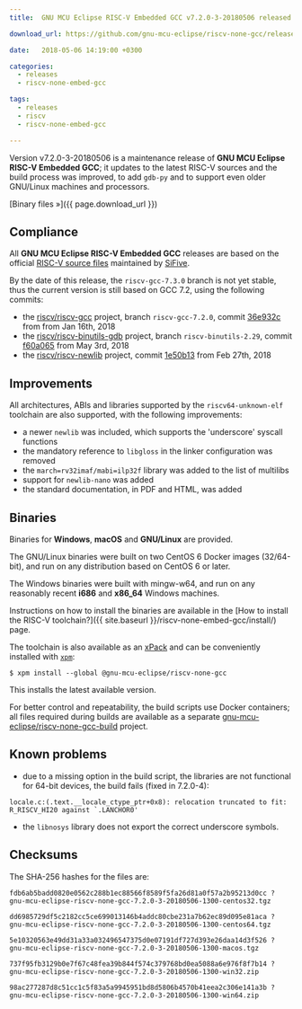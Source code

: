 ```yaml
---
title:  GNU MCU Eclipse RISC-V Embedded GCC v7.2.0-3-20180506 released

download_url: https://github.com/gnu-mcu-eclipse/riscv-none-gcc/releases/tag/v7.2.0-3-20180506/

date:   2018-05-06 14:19:00 +0300

categories:
  - releases
  - riscv-none-embed-gcc

tags:
  - releases
  - riscv
  - riscv-none-embed-gcc

---
```


Version v7.2.0-3-20180506 is a maintenance release of **GNU MCU Eclipse 
RISC-V Embedded GCC**; it updates to the latest RISC-V sources and the 
build process was improved, to add `gdb-py` and to support even older 
GNU/Linux machines and processors.

[Binary files »]({{ page.download_url }})

## Compliance

All **GNU MCU Eclipse RISC-V Embedded GCC** releases are based on the 
official [RISC-V source files](https://github.com/riscv/riscv-gcc) 
maintained by [SiFive](https://www.sifive.com).

By the date of this release, the `riscv-gcc-7.3.0` branch is not yet 
stable, thus the current version is still based on GCC 7.2, using the 
following commits:

- the [riscv/riscv-gcc](https://github.com/riscv/riscv-gcc) project, 
branch `riscv-gcc-7.2.0`, commit
[36e932c](https://github.com/gnu-mcu-eclipse/riscv-none-gcc/commit/36e932c683490ddfa5225ad8d842b002a8a74ed4)
from from Jan 16th, 2018
- the [riscv/riscv-binutils-gdb](https://github.com/riscv/riscv-binutils-gdb) 
project, branch `riscv-binutils-2.29`, commit 
[f60a065](https://github.com/gnu-mcu-eclipse/riscv-binutils-gdb/commit/f60a065a25cc54169a34ed351931097a44703a5c)
from May 3rd, 2018
- the [riscv/riscv-newlib](https://github.com/riscv/riscv-newlib) project,
commit [1e50b13](https://github.com/gnu-mcu-eclipse/riscv-newlib/commit/1e50b130fe1514a96eb4dc12f4a661d14f5cf6d4)
from Feb 27th, 2018

## Improvements

All architectures, ABIs and libraries supported by the `riscv64-unknown-elf` 
toolchain are also supported, with the following improvements:

* a newer `newlib` was included, which supports the 'underscore' syscall functions
* the mandatory reference to `libgloss` in the linker configuration was removed
* the `march=rv32imaf/mabi=ilp32f` library was added to the list of multilibs
* support for `newlib-nano` was added
* the standard documentation, in PDF and HTML, was added

## Binaries

Binaries for **Windows**, **macOS** and **GNU/Linux** are provided.

The GNU/Linux binaries were built on two CentOS 6 Docker images (32/64-bit), 
and run on any distribution based on CentOS 6 or later.

The Windows binaries were built with mingw-w64, and run on any reasonably 
recent **i686** and **x86_64** Windows machines.

Instructions on how to install the binaries are available in the 
[How to install the RISC-V toolchain?]({{ site.baseurl }}/riscv-none-embed-gcc/install/) 
page.

The toolchain is also available as an 
[xPack](https://www.npmjs.com/package/@gnu-mcu-eclipse/riscv-none-gcc) 
and can be conveniently installed with 
[`xpm`](https://www.npmjs.com/package/xpm):

```console
$ xpm install --global @gnu-mcu-eclipse/riscv-none-gcc
```

This installs the latest available version.

For better control and repeatability, the build scripts use Docker 
containers; all files required during builds are available as a separate 
[gnu-mcu-eclipse/riscv-none-gcc-build](https://github.com/gnu-mcu-eclipse/riscv-none-gcc-build) 
project. 

## Known problems

* due to a missing option in the build script, the libraries are not
functional for 64-bit devices, the build fails (fixed in 7.2.0-4):

```
locale.c:(.text.__locale_ctype_ptr+0x8): relocation truncated to fit: R_RISCV_HI20 against `.LANCHOR0'
```

* the `libnosys` library does not export the correct underscore symbols.


## Checksums

The SHA-256 hashes for the files are:

```console
fdb6ab5badd0820e0562c288b1ec88566f8589f5fa26d81a0f57a2b95213d0cc ?
gnu-mcu-eclipse-riscv-none-gcc-7.2.0-3-20180506-1300-centos32.tgz

dd6985729df5c2182cc5ce699013146b4addc80cbe231a7b62ec89d095e81aca ?
gnu-mcu-eclipse-riscv-none-gcc-7.2.0-3-20180506-1300-centos64.tgz

5e10320563e49dd31a33a032496547375d0e07191df727d393e26daa14d3f526 ?
gnu-mcu-eclipse-riscv-none-gcc-7.2.0-3-20180506-1300-macos.tgz

737f95fb3129b0e7f67c48fea39b844f574c379768bd0ea5088a6e976f8f7b14 ?
gnu-mcu-eclipse-riscv-none-gcc-7.2.0-3-20180506-1300-win32.zip

98ac277287d8c51cc1c5f83a5a9945951bd8d5806b4570b41eea2c306e141a3b ?
gnu-mcu-eclipse-riscv-none-gcc-7.2.0-3-20180506-1300-win64.zip
```
